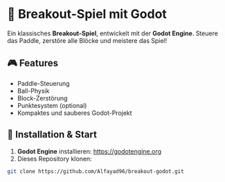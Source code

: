 # 🧱 Breakout-Spiel mit Godot

Ein klassisches **Breakout-Spiel**, entwickelt mit der **Godot Engine**. Steuere das Paddle, zerstöre alle Blöcke und meistere das Spiel!

## 🎮 Features

- Paddle-Steuerung
- Ball-Physik
- Block-Zerstörung
- Punktesystem (optional)
- Kompaktes und sauberes Godot-Projekt

## 🚀 Installation & Start

1. **Godot Engine** installieren: https://godotengine.org
2. Dieses Repository klonen:

```bash
git clone https://github.com/Alfayad96/breakout-godot.git
